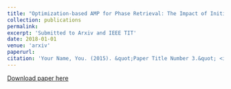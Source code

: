 ```yaml
---
title: "Optimization-based AMP for Phase Retrieval: The Impact of Initialization and $\ ell_2$-regularization"
collection: publications
permalink: 
excerpt: 'Submitted to Arxiv and IEEE TIT'
date: 2018-01-01
venue: 'arxiv'
paperurl: 
citation: 'Your Name, You. (2015). &quot;Paper Title Number 3.&quot; <i>Journal 1</i>. 1(3).'
---
```

[Download paper here](http://academicpages.github.io/files/paper3.pdf)
